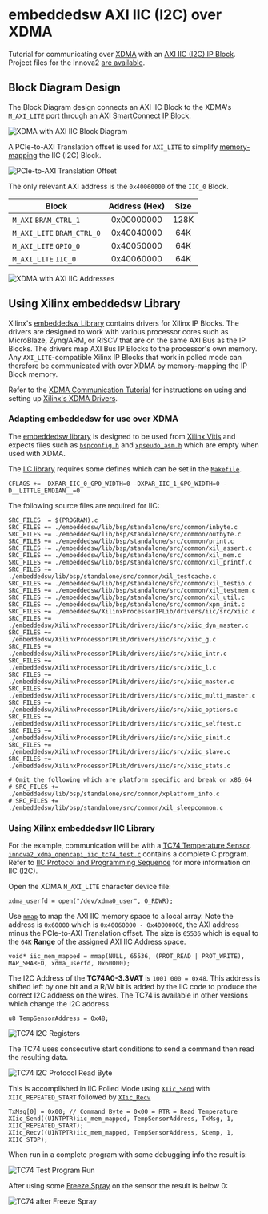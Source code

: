 # embeddedsw AXI IIC (I2C) over XDMA

Tutorial for communicating over [XDMA](https://docs.xilinx.com/r/en-US/pg195-pcie-dma) with an [AXI IIC (I2C) IP Block](https://docs.xilinx.com/v/u/en-US/pg090-axi-iic). Project files for the Innova2 [are available](https://github.com/mwrnd/innova2_xdma_opencapi).




## Block Diagram Design

The Block Diagram design connects an AXI IIC Block to the XDMA's `M_AXI_LITE` port through an [AXI SmartConnect IP Block](https://docs.xilinx.com/r/en-US/pg247-smartconnect).

![XDMA with AXI IIC Block Diagram](img/innova2_xdma_opencapi_Block_Diagram.png)

A PCIe-to-AXI Translation offset is used for `AXI_LITE` to simplify [memory-mapping](https://manpages.ubuntu.com/manpages/focal/en/man2/mmap.2.html) the IIC (I2C) Block.

![PCIe-to-AXI Translation Offset](img/PCIe-AXI_Translation.png)

The only relevant AXI address is the `0x40060000` of the `IIC_0` Block.

| Block                      | Address (Hex) | Size   |
| -------------------------- |:-------------:| :----: |
| `M_AXI` `BRAM_CTRL_1`      |  0x00000000   |  128K  |
| `M_AXI_LITE` `BRAM_CTRL_0` |  0x40040000   |   64K  |
| `M_AXI_LITE` `GPIO_0`      |  0x40050000   |   64K  |
| `M_AXI_LITE` `IIC_0`       |  0x40060000   |   64K  |

![XDMA with AXI IIC Addresses](img/innova2_xdma_opencapi_AXI_Addresses.png)




## Using Xilinx embeddedsw Library

Xilinx's [embeddedsw Library](https://github.com/Xilinx/embeddedsw) contains drivers for Xilinx IP Blocks. The drivers are designed to work with various processor cores such as MicroBlaze, Zynq/ARM, or RISCV that are on the same AXI Bus as the IP Blocks. The drivers map AXI Bus IP Blocks to the processor's own memory. Any `AXI_LITE`-compatible Xilinx IP Blocks that work in polled mode can therefore be communicated with over XDMA by memory-mapping the IP Block memory.

Refer to the [XDMA Communication Tutorial](https://github.com/mwrnd/notes/tree/main/XDMA_Communication) for instructions on using and setting up [Xilinx's XDMA Drivers](https://github.com/Xilinx/dma_ip_drivers/tree/master/XDMA/linux-kernel).




### Adapting embeddedsw for use over XDMA

The [embeddedsw library](https://xilinx-wiki.atlassian.net/wiki/spaces/A/pages/18841745/Baremetal+Drivers+and+Libraries) is designed to be used from [Xilinx Vitis](https://www.xilinx.com/products/design-tools/vitis.html) and expects files such as [`bspconfig.h`](bspconfig.h) and [`xpseudo_asm.h`](xpseudo_asm.h) which are empty when used with XDMA.

The [IIC library](https://xilinx.github.io/embeddedsw.github.io/iic/doc/html/api/index.html) requires some defines which can be set in the [`Makefile`](Makefile).
```
CFLAGS += -DXPAR_IIC_0_GPO_WIDTH=0 -DXPAR_IIC_1_GPO_WIDTH=0 -D__LITTLE_ENDIAN__=0
```

The following source files are required for IIC:
```
SRC_FILES  = $(PROGRAM).c
SRC_FILES += ./embeddedsw/lib/bsp/standalone/src/common/inbyte.c
SRC_FILES += ./embeddedsw/lib/bsp/standalone/src/common/outbyte.c
SRC_FILES += ./embeddedsw/lib/bsp/standalone/src/common/print.c
SRC_FILES += ./embeddedsw/lib/bsp/standalone/src/common/xil_assert.c
SRC_FILES += ./embeddedsw/lib/bsp/standalone/src/common/xil_mem.c
SRC_FILES += ./embeddedsw/lib/bsp/standalone/src/common/xil_printf.c
SRC_FILES += ./embeddedsw/lib/bsp/standalone/src/common/xil_testcache.c
SRC_FILES += ./embeddedsw/lib/bsp/standalone/src/common/xil_testio.c
SRC_FILES += ./embeddedsw/lib/bsp/standalone/src/common/xil_testmem.c
SRC_FILES += ./embeddedsw/lib/bsp/standalone/src/common/xil_util.c
SRC_FILES += ./embeddedsw/lib/bsp/standalone/src/common/xpm_init.c
SRC_FILES += ./embeddedsw/XilinxProcessorIPLib/drivers/iic/src/xiic.c
SRC_FILES += ./embeddedsw/XilinxProcessorIPLib/drivers/iic/src/xiic_dyn_master.c
SRC_FILES += ./embeddedsw/XilinxProcessorIPLib/drivers/iic/src/xiic_g.c
SRC_FILES += ./embeddedsw/XilinxProcessorIPLib/drivers/iic/src/xiic_intr.c
SRC_FILES += ./embeddedsw/XilinxProcessorIPLib/drivers/iic/src/xiic_l.c
SRC_FILES += ./embeddedsw/XilinxProcessorIPLib/drivers/iic/src/xiic_master.c
SRC_FILES += ./embeddedsw/XilinxProcessorIPLib/drivers/iic/src/xiic_multi_master.c
SRC_FILES += ./embeddedsw/XilinxProcessorIPLib/drivers/iic/src/xiic_options.c
SRC_FILES += ./embeddedsw/XilinxProcessorIPLib/drivers/iic/src/xiic_selftest.c
SRC_FILES += ./embeddedsw/XilinxProcessorIPLib/drivers/iic/src/xiic_sinit.c
SRC_FILES += ./embeddedsw/XilinxProcessorIPLib/drivers/iic/src/xiic_slave.c
SRC_FILES += ./embeddedsw/XilinxProcessorIPLib/drivers/iic/src/xiic_stats.c

# Omit the following which are platform specific and break on x86_64
# SRC_FILES += ./embeddedsw/lib/bsp/standalone/src/common/xplatform_info.c
# SRC_FILES += ./embeddedsw/lib/bsp/standalone/src/common/xil_sleepcommon.c
```




### Using Xilinx embeddedsw IIC Library

For the example, communication will be with a [TC74 Temperature Sensor](https://www.microchip.com/en-us/product/tc74). [`innova2_xdma_opencapi_iic_tc74_test.c`](innova2_xdma_opencapi_iic_tc74_test.c) contains a complete C program. Refer to [IIC Protocol and Programming Sequence](https://support.xilinx.com/s/article/1072248?language=en_US) for more information on IIC (I2C).

Open the XDMA `M_AXI_LITE` character device file:
```
xdma_userfd = open("/dev/xdma0_user", O_RDWR);
```

Use [`mmap`](https://manpages.ubuntu.com/manpages/noble/man2/mmap.2.html) to map the AXI IIC memory space to a local array. Note the address is `0x60000` which is `0x40060000 - 0x40000000`, the AXI address minus the PCIe-to-AXI Translation offset. The size is `65536` which is equal to the `64K` **Range** of the assigned AXI IIC Address space.
```
void* iic_mem_mapped = mmap(NULL, 65536, (PROT_READ | PROT_WRITE), MAP_SHARED, xdma_userfd, 0x60000);
```

The I2C Address of the **TC74A0-3.3VAT** is `1001 000 = 0x48`. This address is shifted left by one bit and a R/W bit is added by the IIC code to produce the correct I2C address on the wires. The TC74 is available in other versions which change the I2C address.
```
u8 TempSensorAddress = 0x48;
```

![TC74 I2C Registers](img/TC74_I2C_Registers.png)

The TC74 uses consecutive start conditions to send a command then read the resulting data.

![TC74 I2C Protocol Read Byte](img/TC74_I2C_Protocol_Read_Byte.png)

This is accomplished in IIC Polled Mode using [`XIic_Send`](https://xilinx.github.io/embeddedsw.github.io/iic/doc/html/api/group___overview.html#ga907c577b53407fb0bfc98d0ca37ee221) with `XIIC_REPEATED_START` followed by [`XIic_Recv`](https://xilinx.github.io/embeddedsw.github.io/iic/doc/html/api/group___overview.html#ga7a848238d75ff57837afa5a58f11f326)
```
TxMsg[0] = 0x00; // Command Byte = 0x00 = RTR = Read Temperature
XIic_Send((UINTPTR)iic_mem_mapped, TempSensorAddress, TxMsg, 1, XIIC_REPEATED_START);
XIic_Recv((UINTPTR)iic_mem_mapped, TempSensorAddress, &temp, 1, XIIC_STOP);
```

When run in a complete program with some debugging info the result is:

![TC74 Test Program Run](img/xdma_opencapi_TC74_test.png)

After using some [Freeze Spray](https://mgchemicals.com/products/electronics-maintenance/freeze-spray-electronics/cooling-spray-electronics/) on the sensor the result is below 0:

![TC74 after Freeze Spray](img/xdma_opencapi_TC74_after_Super_Cold_Spray.png)




